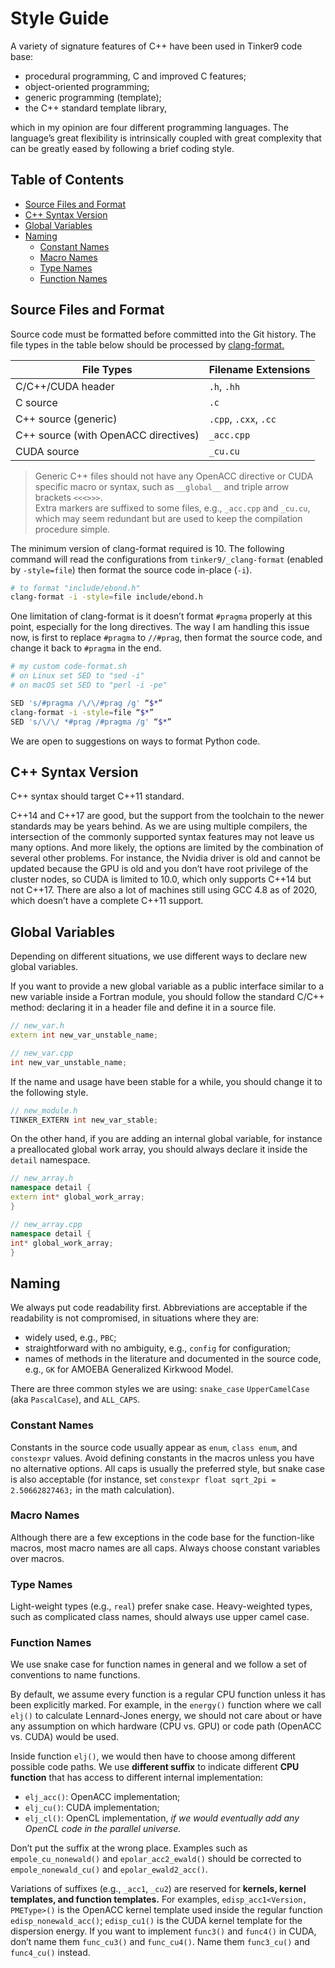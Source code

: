 # Style Guide
A variety of signature features of C++ have been used in Tinker9 code base:
- procedural programming, C and improved C features;
- object-oriented programming;
- generic programming (template);
- the C++ standard template library,

which in my opinion are four different programming languages. The language’s
great flexibility is intrinsically coupled with great complexity that can be
greatly eased by following a brief coding style.

## Table of Contents
- [Source Files and Format](#format)
- [C++ Syntax Version](#cpp.ver)
- [Global Variables](#glob.var)
- [Naming](#name)
   - [Constant Names](#name.const)
   - [Macro Names](#name.macro)
   - [Type Names](#name.type)
   - [Function Names](#name.func)

<a name='format'></a>
## Source Files and Format
Source code must be formatted before committed into the Git history. The file
types in the table below should be processed by
[clang-format.](https://clang.llvm.org/docs/ClangFormat.html)

| File Types | Filename Extensions |
|------------|---------------------|
| C/C++/CUDA header                    | `.h`, `.hh`           |
| C source                             | `.c`                  |
| C++ source (generic)                 | `.cpp`, `.cxx`, `.cc` |
| C++ source (with OpenACC directives) | `_acc.cpp`            |
| CUDA source                          | `_cu.cu`              |

> Generic C++ files should not have any OpenACC directive or CUDA specific macro
> or syntax, such as `__global__` and triple arrow brackets `<<<>>>`.
> <br>
> Extra markers are suffixed to some files, e.g., `_acc.cpp` and `_cu.cu`, which
> may seem redundant but are used to keep the compilation procedure simple.

The minimum version of clang-format required is 10. The following command will
read the configurations from `tinker9/_clang-format` (enabled by `-style=file`)
then format the source code in-place (`-i`).

```bash
# to format "include/ebond.h"
clang-format -i -style=file include/ebond.h
```

One limitation of clang-format is it doesn’t format `#pragma` properly at this
point, especially for the long directives. The way I am handling this issue now,
is first to replace `#pragma` to `//#prag`, then format the source code, and
change it back to `#pragma` in the end.

```bash
# my custom code-format.sh
# on Linux set SED to "sed -i"
# on macOS set SED to "perl -i -pe"

SED 's/#pragma /\/\/#prag /g' “$*”
clang-format -i -style=file “$*”
SED 's/\/\/ *#prag /#pragma /g' “$*”
```

We are open to suggestions on ways to format Python code.

<a name='cpp.ver'></a>
## C++ Syntax Version
C++ syntax should target C++11 standard.

C++14 and C++17 are good, but the support from the toolchain to the newer
standards may be years behind. As we are using multiple compilers, the
intersection of the commonly supported syntax features may not leave us many
options. And more likely, the options are limited by the combination of several
other problems. For instance, the Nvidia driver is old and cannot be updated
because the GPU is old and you don’t have root privilege of the cluster nodes,
so CUDA is limited to 10.0, which only supports C++14 but not C++17. There are
also a lot of machines still using GCC 4.8 as of 2020, which doesn’t have a
complete C++11 support.

<a name='glob.var'></a>
## Global Variables
Depending on different situations, we use different ways to declare new global
variables.

If you want to provide a new global variable as a public interface similar to a
new variable inside a Fortran module, you should follow the standard C/C++
method: declaring it in a header file and define it in a source file.

```cpp
// new_var.h
extern int new_var_unstable_name;

// new_var.cpp
int new_var_unstable_name;
```

If the name and usage have been stable for a while, you should change it to the
following style.

```cpp
// new_module.h
TINKER_EXTERN int new_var_stable;
```

On the other hand, if you are adding an internal global variable, for instance a
preallocated global work array, you should always declare it inside the `detail`
namespace.

```cpp
// new_array.h
namespace detail {
extern int* global_work_array;
}

// new_array.cpp
namespace detail {
int* global_work_array;
}
```

<a name='name'></a>
## Naming
We always put code readability first. Abbreviations are acceptable if the
readability is not compromised, in situations where they are:
- widely used, e.g., `PBC`;
- straightforward with no ambiguity, e.g., `config` for configuration;
- names of methods in the literature and documented in the source code, e.g.,
  `GK` for AMOEBA Generalized Kirkwood Model.

There are three common styles we are using: `snake_case` `UpperCamelCase` (aka
`PascalCase`), and `ALL_CAPS`.

<a name='name.const'></a>
### Constant Names
Constants in the source code usually appear as `enum`, `class enum`, and
`constexpr` values. Avoid defining constants in the macros unless you have no
alternative options. All caps is usually the preferred style, but snake case is
also acceptable (for instance, set `constexpr float sqrt_2pi = 2.50662827463;`
in the math calculation).

<a name='name.macro'></a>
### Macro Names
Although there are a few exceptions in the code base for the function-like
macros, most macro names are all caps. Always choose constant variables over
macros.

<a name='name.type'></a>
### Type Names
Light-weight types (e.g., `real`) prefer snake case. Heavy-weighted types, such
as complicated class names, should always use upper camel case.

<a name='name.func'></a>
### Function Names
We use snake case for function names in general and we follow a set of
conventions to name functions.

By default, we assume every function is a regular CPU function unless it has
been explicitly marked. For example, in the `energy()` function where we call
`elj()` to calculate Lennard-Jones energy, we should not care about or have any
assumption on which hardware (CPU vs. GPU) or code path (OpenACC vs. CUDA) would
be used.

Inside function `elj()`, we would then have to choose among different possible
code paths. We use **different suffix** to indicate different **CPU function**
that has access to different internal implementation:
- `elj_acc()`: OpenACC implementation;
- `elj_cu()`: CUDA implementation;
- `elj_cl()`: OpenCL implementation, *if we would eventually add any OpenCL code
  in the parallel universe.*

Don’t put the suffix at the wrong place. Examples such as `empole_cu_nonewald()`
and `epolar_acc2_ewald()` should be corrected to `empole_nonewald_cu()` and
`epolar_ewald2_acc()`.

Variations of suffixes (e.g., `_acc1`, `_cu2`) are reserved for **kernels,
kernel templates, and function templates.** For examples, `edisp_acc1<Version,
PMEType>()` is the OpenACC kernel template used inside the regular function
`edisp_nonewald_acc()`; `edisp_cu1()` is the CUDA kernel template for the
dispersion energy. If you want to implement `func3()` and `func4()` in CUDA,
don’t name them `func_cu3()` and `func_cu4()`. Name them `func3_cu()` and
`func4_cu()` instead.
